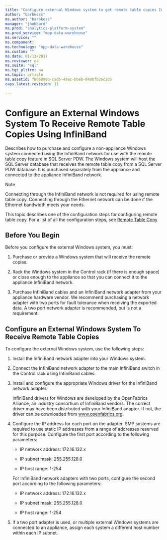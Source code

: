```yaml
---
title: "Configure external Windows system to get remote table copies InfiniBand-PDW"
author: "barbkess" 
ms.author: "barbkess"
manager: "jhubbard"	  
ms.prod: "analytics-platform-system"
ms.prod_service: "mpp-data-warehouse"
ms.service: ""
ms.component:
ms.technology: "mpp-data-warehouse"
ms.custom: ""
ms.date: 01/13/2017
ms.reviewer: na
ms.suite: "sql"
ms.tgt_pltfrm: na
ms.topic: article
ms.assetid: f866890b-cad5-49ac-bbeb-848bfb26c2d5
caps.latest.revision: 11

---
```

# Configure an External Windows System To Receive Remote Table Copies Using InfiniBand
Describes how to purchase and configure a non-appliance Windows system connected using the InfiniBand network for use with the remote table copy feature in SQL Server PDW. The Windows system will host the SQL Server database that receives the remote table copy from a SQL Server PDW database. It is purchased separately from the appliance and connected to the appliance InfiniBand network.  
  
> [!NOTE]  
> Connecting through the InfiniBand network is not required for using remote table copy. Connecting through the Ethernet network can be done if the Ethernet bandwidth meets your needs.  
  
This topic describes one of the configuration steps for configuring remote table copy. For a list of all the configuration steps, see [Remote Table Copy](remote-table-copy.md)  
  
## Before You Begin  
Before you configure the external Windows system, you must:  
  
1.  Purchase or provide a Windows system that will receive the remote copies.  
  
2.  Rack the Windows system in the Control rack (if there is enough space) or close enough to the appliance so that you can connect it to the appliance InfiniBand network.  
  
3.  Purchase InfiniBand cables and an InfiniBand network adapter from your appliance hardware vendor. We recommend purchasing a network adapter with two ports for fault tolerance when receiving the exported data. A two port network adapter is recommended, but is not a requirement.  
  
## <a name="HowToWindows"></a>Configure an External Windows System To Receive Remote Table Copies  
To configure the external Windows system, use the following steps:  
  
1.  Install the InfiniBand network adapter into your Windows system.  
  
2.  Connect the InfiniBand network adapter to the main InfiniBand switch in the Control rack using InfiniBand cables.  
  
3.  Install and configure the appropriate Windows driver for the InfiniBand network adapter.  
  
    InfiniBand drivers for Windows are developed by the OpenFabrics Alliance, an industry consortium of InfiniBand vendors.  The correct driver may have been distributed with your InfiniBand adapter. If not, the driver can be downloaded from www.openfabrics.org.  
  
4.  Configure the IP address for each port on the adapter. SMP systems are required to use static IP addresses from a range of addresses reserved for this purpose. Configure the first port according to the following parameters:  
  
    -   IP network address: 172.16.132.x  
  
    -   IP subnet mask: 255.255.128.0  
  
    -   IP host range: 1-254  
  
    For InfiniBand network adapters with two ports, configure the second port according to the following parameters:  
  
    -   IP network address: 172.16.132.x  
  
    -   IP subnet mask: 255.255.128.0  
  
    -   IP host range: 1-254  
  
5.  If a two port adapter is used, or multiple external Windows systems are connected to an appliance, assign each system a different host number within each IP subnet.  
  
<!-- MISSING LINKS 
## See Also  
[Common Metadata Query Examples &#40;SQL Server PDW&#41;](../sqlpdw/common-metadata-query-examples-sql-server-pdw.md)  
-->
  
